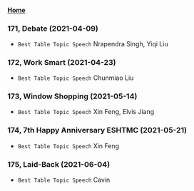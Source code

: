 #### [Home](https://eshtmc.github.io/)    

### 171, Debate (2021-04-09)

- `Best Table Topic Speech` Nrapendra Singh, Yiqi Liu

### 172, Work Smart (2021-04-23)

- `Best Table Topic Speech` Chunmiao Liu

### 173, Window Shopping (2021-05-14)

- `Best Table Topic Speech` Xin Feng, Elvis Jiang

### 174, 7th Happy Anniversary ESHTMC (2021-05-21)

- `Best Table Topic Speech` Xin Feng

### 175, Laid-Back (2021-06-04)

- `Best Table Topic Speech` Cavin